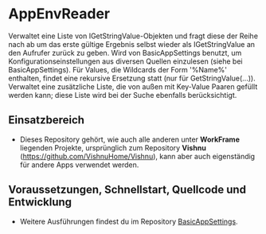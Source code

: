 # AppEnvReader
Verwaltet eine Liste von IGetStringValue-Objekten und fragt diese der Reihe nach ab um das erste gültige Ergebnis selbst wieder als IGetStringValue an den Aufrufer zurück zu geben.
Wird von BasicAppSettings benutzt, um Konfigurationseinstellungen aus diversen Quellen einzulesen (siehe bei BasicAppSettings).
Für Values, die Wildcards der Form '%Name%' enthalten, findet eine rekursive Ersetzung statt (nur für GetStringValue(...)).
Verwaltet eine zusätzliche Liste, die von außen mit Key-Value Paaren gefüllt werden kann; diese Liste wird bei der Suche ebenfalls berücksichtigt. 

## Einsatzbereich

  - Dieses Repository gehört, wie auch alle anderen unter **WorkFrame** liegenden Projekte, ursprünglich zum
   Repository **Vishnu** (https://github.com/VishnuHome/Vishnu), kann aber auch eigenständig für andere Apps verwendet werden.

## Voraussetzungen, Schnellstart, Quellcode und Entwicklung

  - Weitere Ausführungen findest du im Repository [BasicAppSettings](https://github.com/WorkFrame/BasicAppSettings).
